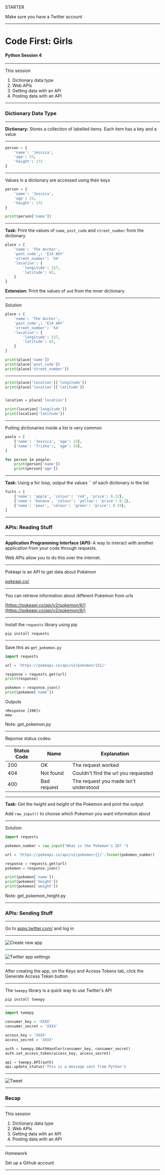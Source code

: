 STARTER

Make sure you have a Twitter account

---

# Code First: Girls

#### Python Session 4

---

This session
1. Dictionary data type
1. Web APIs
1. Getting data with an API
1. Posting data with an API

---

### Dictionary Data Type

----

**Dictionary:** Stores a colleciton of labelled items. Each item has a key and a value

----

``` python
person = {
    'name': 'Jessica',
    'age': 23,
    'height': 172
}
```

----

Values in a dictionary are accessed using their keys
``` python
person = {
    'name': 'Jessica',
    'age': 23,
    'height': 172
}

print(person['name'])
```

----

**Task:** Print the values of `name`, `post_code` and `street_number` from the dictionary

``` python
place = {
    'name': 'The Anchor',
    'post_code',: 'E14 6HY'
    'street_number': '54'
    'location': {
        'longitude': 127,
        'latitude': 63,
    }
}
```

**Extension:** Print the values of `` and `` from the inner dictionary

----

Solution

``` python
place = {
    'name': 'The Anchor',
    'post_code',: 'E14 6HY'
    'street_number': '54'
    'location': {
        'longitude': 127,
        'latitude': 63,
    }
}

print(place['name'])
print(place['post_code'])
print(place['street_number'])
```

----

``` python
print(place['location']['longitude'])
print(place['location']['latitude'])


location = place['location']

print(location['longitude'])
print(location['latitude'])
```

----

Putting dictionaries inside a list is very common

``` python
peole = [
    {'name': 'Jessica', 'age': 23},
    {'name': 'Trisha':, 'age': 24},
]

for person in people:
    print(person['name'])
    print(person['age'])
```

----

**Task:** Using a for loop, output the values `` of each dictionary in the list

``` python
fuits = [
    {'name': 'apple', 'colour': 'red', 'price': 0.12},
    {'name': 'banana', 'colour': 'yellow': 'price': 0.2},
    {'name': 'pear', 'colour': 'green': 'price': 0.19},
]
```

---

### APIs: Reading Stuff

----

**Application Programming Interface (API):** A way to interact with another application from your code through requests.

Web APIs allow you to do this over the internet.

----

Pokéapi is an API to get data about Pokémon

[pokeapi.co/](https://pokeapi.co/)

----

You can retrieve information about different Pokemon from urls

[https://pokeapi.co/api/v2/pokemon/6/](https://pokeapi.co/api/v2/pokemon/6/)

----

Install the `requests` library using pip

``` command-line
pip install requests
```

----

Save this as `get_pokemon.py`

``` python
import requests

url = 'https://pokeapi.co/api/v2/pokemon/151/'

response = requests.get(url)
print(response)

pokemon = response.json()
print(pokemon['name'])
```

Outputs
``` command-line
<Response [200]>
mew
```

Note: get_pokemon.py

----

Reponse status codes:

Status Code | Name | Explanation
--- | --- | ---
200 | OK | The request worked
404 | Not found | Couldn't find the url you requested
400 | Bad request | The request you made isn't understood


----

**Task:** Get the *height* and *height* of the Pokemon and print the output

Add `raw_input()` to choose which Pokemon you want information about

----

Solution

``` python
import requests

pokemon_number = raw_input("What is the Pokemon's ID? ")

url = 'https://pokeapi.co/api/v2/pokemon/{}/'.format(pokemon_number)

response = requests.get(url)
pokemon = response.json()

print(pokemon['name'])
print(pokemon['height'])
print(pokemon['weight'])
```

Note: get_pokemon_height.py

---

### APIs: Sending Stuff

----


Go to [apps.twitter.com/](https://apps.twitter.com/) and log in

----

![Create new app](/images/twitter_api_new_app.png)

----

![Twitter app settings](/images/twitter_app_settings.png)

----

After creating the app, on the Keys and Access Tokens tab, click the Generate Access Token button

----
The `tweepy` library is a quick way to use Twitter's API

``` command-line
pip install tweepy
```

----

``` python
import tweepy

consumer_key = 'XXXX'
consumer_secret = 'XXXX'

access_key = 'XXXX'
access_secret = 'XXXX'

auth = tweepy.OAuthHandler(consumer_key, consumer_secret)
auth.set_access_token(access_key, access_secret)

api = tweepy.API(auth)
api.update_status('This is a message sent from Python')
```

----

![Tweet](images/tweet.png)


---

### Recap

----

This session
1. Dictionary data type
1. Web APIs
1. Getting data with an API
1. Posting data with an API

---

Homework

Set up a Github account

---
